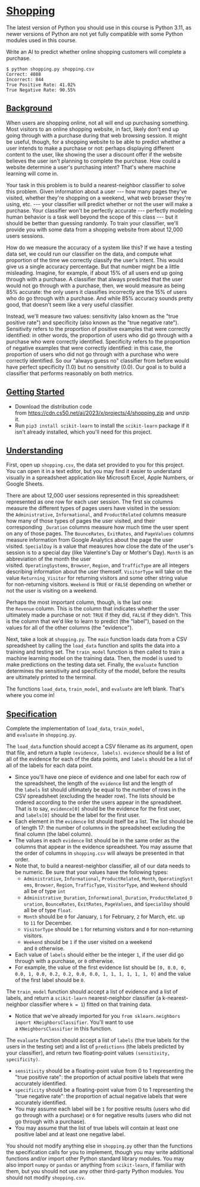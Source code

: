 [Shopping](https://cs50.harvard.edu/ai/2024/projects/4/shopping/#shopping)
==========================================================================

The latest version of Python you should use in this course is Python 3.11, as newer versions of Python are not yet fully compatible with some Python modules used in this course.

Write an AI to predict whether online shopping customers will complete a purchase.

```
$ python shopping.py shopping.csv
Correct: 4088
Incorrect: 844
True Positive Rate: 41.02%
True Negative Rate: 90.55%

```

[Background](https://cs50.harvard.edu/ai/2024/projects/4/shopping/#background)
------------------------------------------------------------------------------

When users are shopping online, not all will end up purchasing something. Most visitors to an online shopping website, in fact, likely don't end up going through with a purchase during that web browsing session. It might be useful, though, for a shopping website to be able to predict whether a user intends to make a purchase or not: perhaps displaying different content to the user, like showing the user a discount offer if the website believes the user isn't planning to complete the purchase. How could a website determine a user's purchasing intent? That's where machine learning will come in.

Your task in this problem is to build a nearest-neighbor classifier to solve this problem. Given information about a user --- how many pages they've visited, whether they're shopping on a weekend, what web browser they're using, etc. --- your classifier will predict whether or not the user will make a purchase. Your classifier won't be perfectly accurate --- perfectly modeling human behavior is a task well beyond the scope of this class --- but it should be better than guessing randomly. To train your classifier, we'll provide you with some data from a shopping website from about 12,000 users sessions.

How do we measure the accuracy of a system like this? If we have a testing data set, we could run our classifier on the data, and compute what proportion of the time we correctly classify the user's intent. This would give us a single accuracy percentage. But that number might be a little misleading. Imagine, for example, if about 15% of all users end up going through with a purchase. A classifier that always predicted that the user would not go through with a purchase, then, we would measure as being 85% accurate: the only users it classifies incorrectly are the 15% of users who do go through with a purchase. And while 85% accuracy sounds pretty good, that doesn't seem like a very useful classifier.

Instead, we'll measure two values: sensitivity (also known as the "true positive rate") and specificity (also known as the "true negative rate"). Sensitivity refers to the proportion of positive examples that were correctly identified: in other words, the proportion of users who did go through with a purchase who were correctly identified. Specificity refers to the proportion of negative examples that were correctly identified: in this case, the proportion of users who did not go through with a purchase who were correctly identified. So our "always guess no" classifier from before would have perfect specificity (1.0) but no sensitivity (0.0). Our goal is to build a classifier that performs reasonably on both metrics.

[Getting Started](https://cs50.harvard.edu/ai/2024/projects/4/shopping/#getting-started)
----------------------------------------------------------------------------------------

-   Download the distribution code from <https://cdn.cs50.net/ai/2023/x/projects/4/shopping.zip> and unzip it.
-   Run `pip3 install scikit-learn` to install the `scikit-learn` package if it isn't already installed, which you'll need for this project.

[Understanding](https://cs50.harvard.edu/ai/2024/projects/4/shopping/#understanding)
------------------------------------------------------------------------------------

First, open up `shopping.csv`, the data set provided to you for this project. You can open it in a text editor, but you may find it easier to understand visually in a spreadsheet application like Microsoft Excel, Apple Numbers, or Google Sheets.

There are about 12,000 user sessions represented in this spreadsheet: represented as one row for each user session. The first six columns measure the different types of pages users have visited in the session: the `Administrative`, `Informational`, and `ProductRelated` columns measure how many of those types of pages the user visited, and their corresponding `_Duration` columns measure how much time the user spent on any of those pages. The `BounceRates`, `ExitRates`, and `PageValues` columns measure information from Google Analytics about the page the user visited. `SpecialDay` is a value that measures how close the date of the user's session is to a special day (like Valentine's Day or Mother's Day). `Month` is an abbreviation of the month the user visited. `OperatingSystems`, `Browser`, `Region`, and `TrafficType` are all integers describing information about the user themself. `VisitorType` will take on the value `Returning_Visitor` for returning visitors and some other string value for non-returning visitors. `Weekend` is `TRUE` or `FALSE` depending on whether or not the user is visiting on a weekend.

Perhaps the most important column, though, is the last one: the `Revenue` column. This is the column that indicates whether the user ultimately made a purchase or not: `TRUE` if they did, `FALSE` if they didn't. This is the column that we'd like to learn to predict (the "label"), based on the values for all of the other columns (the "evidence").

Next, take a look at `shopping.py`. The `main` function loads data from a CSV spreadsheet by calling the `load_data` function and splits the data into a training and testing set. The `train_model` function is then called to train a machine learning model on the training data. Then, the model is used to make predictions on the testing data set. Finally, the `evaluate` function determines the sensitivity and specificity of the model, before the results are ultimately printed to the terminal.

The functions `load_data`, `train_model`, and `evaluate` are left blank. That's where you come in!

[Specification](https://cs50.harvard.edu/ai/2024/projects/4/shopping/#specification)
------------------------------------------------------------------------------------

Complete the implementation of `load_data`, `train_model`, and `evaluate` in `shopping.py`.

The `load_data` function should accept a CSV filename as its argument, open that file, and return a tuple `(evidence, labels)`. `evidence` should be a list of all of the evidence for each of the data points, and `labels` should be a list of all of the labels for each data point.

-   Since you'll have one piece of evidence and one label for each row of the spreadsheet, the length of the `evidence` list and the length of the `labels` list should ultimately be equal to the number of rows in the CSV spreadsheet (excluding the header row). The lists should be ordered according to the order the users appear in the spreadsheet. That is to say, `evidence[0]` should be the evidence for the first user, and `labels[0]` should be the label for the first user.
-   Each element in the `evidence` list should itself be a list. The list should be of length 17: the number of columns in the spreadsheet excluding the final column (the label column).
-   The values in each `evidence` list should be in the same order as the columns that appear in the evidence spreadsheet. You may assume that the order of columns in `shopping.csv` will always be presented in that order.
-   Note that, to build a nearest-neighbor classifier, all of our data needs to be numeric. Be sure that your values have the following types:
    -   `Administrative`, `Informational`, `ProductRelated`, `Month`, `OperatingSystems`, `Browser`, `Region`, `TrafficType`, `VisitorType`, and `Weekend` should all be of type `int`
    -   `Administrative_Duration`, `Informational_Duration`, `ProductRelated_Duration`, `BounceRates`, `ExitRates`, `PageValues`, and `SpecialDay` should all be of type `float`.
    -   `Month` should be `0` for January, `1` for February, `2` for March, etc. up to `11` for December.
    -   `VisitorType` should be `1` for returning visitors and `0` for non-returning visitors.
    -   `Weekend` should be `1` if the user visited on a weekend and `0` otherwise.
-   Each value of `labels` should either be the integer `1`, if the user did go through with a purchase, or `0` otherwise.
-   For example, the value of the first evidence list should be `[0, 0.0, 0, 0.0, 1, 0.0, 0.2, 0.2, 0.0, 0.0, 1, 1, 1, 1, 1, 1, 0]` and the value of the first label should be `0`.

The `train_model` function should accept a list of evidence and a list of labels, and return a `scikit-learn` nearest-neighbor classifier (a k-nearest-neighbor classifier where `k = 1`) fitted on that training data.

-   Notice that we've already imported for you `from sklearn.neighbors import KNeighborsClassifier`. You'll want to use a `KNeighborsClassifier` in this function.

The `evaluate` function should accept a list of `labels` (the true labels for the users in the testing set) and a list of `predictions` (the labels predicted by your classifier), and return two floating-point values `(sensitivity, specificity)`.

-   `sensitivity` should be a floating-point value from 0 to 1 representing the "true positive rate": the proportion of actual positive labels that were accurately identified.
-   `specificity` should be a floating-point value from 0 to 1 representing the "true negative rate": the proportion of actual negative labels that were accurately identified.
-   You may assume each label will be `1` for positive results (users who did go through with a purchase) or `0` for negative results (users who did not go through with a purchase).
-   You may assume that the list of true labels will contain at least one positive label and at least one negative label.

You should not modify anything else in `shopping.py` other than the functions the specification calls for you to implement, though you may write additional functions and/or import other Python standard library modules. You may also import `numpy` or `pandas` or anything from `scikit-learn`, if familiar with them, but you should not use any other third-party Python modules. You should not modify `shopping.csv`.

